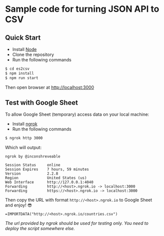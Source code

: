 # Sample code for turning JSON API to CSV

## Quick Start

- Install [Node](https://nodejs.org/en/download/)
- Clone the repository
- Run the following commands

```bash
$ cd es2csv
$ npm install
$ npm run start
```

Then open browser at [http://localhost:3000](http://localhost:3000)

## Test with Google Sheet

To allow Google Sheet (temporary) access data on your local machine:
- Install [ngrok](https://ngrok.com/download)
- Run the following commands

```bash
$ ngrok http 3000
```

Which will output:

```
ngrok by @inconshreveable

Session Status     online
Session Expires    7 hours, 59 minutes
Version            2.2.8
Region             United States (us)
Web Interface      http://127.0.0.1:4040
Forwarding         http://<host>.ngrok.io -> localhost:3000
Forwarding         https://<host>.ngrok.io -> localhost:3000
```

Then copy the URL with format `http://<host>.ngrok.io` to Google Sheet and enjoy! 😎

```
=IMPORTDATA("http://<host>.ngrok.io/countries.csv")
```

*The url provided by ngrok should be used for testing only. You need to deploy the script somewhere else.*
